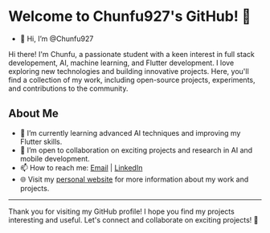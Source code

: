 # Welcome to Chunfu927's GitHub! 👋
- 👋 Hi, I’m @Chunfu927

Hi there! I'm Chunfu, a passionate student with a keen interest in full stack developement, AI, machine learning, and Flutter development. I love exploring new technologies and building innovative projects. Here, you'll find a collection of my work, including open-source projects, experiments, and contributions to the community.

## About Me

- 🌱 I’m currently learning advanced AI techniques and improving my Flutter skills.
- 💼 I’m open to collaboration on exciting projects and research in AI and mobile development.
- 📫 How to reach me: [Email](mailto:liualbert777@gmail.com) | [LinkedIn]()
- 🌐 Visit my [personal website]() for more information about my work and projects.


---

Thank you for visiting my GitHub profile! I hope you find my projects interesting and useful. Let's connect and collaborate on exciting projects! 🚀
